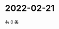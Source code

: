 # 2022-02-21

共 0 条

<!-- BEGIN WEIBO -->
<!-- 最后更新时间 Mon Feb 21 2022 23:21:36 GMT+0800 (China Standard Time) -->

<!-- END WEIBO -->
